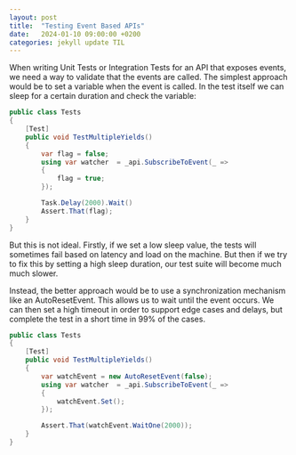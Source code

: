```yaml
---
layout: post
title:  "Testing Event Based APIs"
date:   2024-01-10 09:00:00 +0200
categories: jekyll update TIL
---
```

When writing Unit Tests or Integration Tests for an API that exposes events, we need a way to validate that the events are called.
The simplest approach would be to set a variable when the event is called. In the test itself we can sleep for a certain duration and check the variable:

```csharp
public class Tests
{
    [Test]
    public void TestMultipleYields()
    {
        var flag = false;
        using var watcher  = _api.SubscribeToEvent(_ =>
        {
            flag = true;
        });

        Task.Delay(2000).Wait()
        Assert.That(flag);
    }
}
```

But this is not ideal. Firstly, if we set a low sleep value, the tests will sometimes fail based on latency and load on the machine. But then if we try to fix this by setting a high sleep duration, our test suite will become much much slower.

Instead, the better approach would be to use a synchronization mechanism like an AutoResetEvent. This allows us to wait until the event occurs. We can then set a high timeout in order to support edge cases and delays, but complete the test in a short time in 99% of the cases.

```csharp
public class Tests
{
    [Test]
    public void TestMultipleYields()
    {
        var watchEvent = new AutoResetEvent(false);
        using var watcher  = _api.SubscribeToEvent(_ =>
        {
            watchEvent.Set();
        });

        Assert.That(watchEvent.WaitOne(2000));
    }
}
```